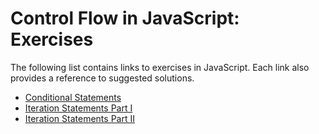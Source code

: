 # Control Flow in JavaScript: Exercises

The following list contains links to exercises in JavaScript. Each link also provides a reference to suggested solutions.
- [Conditional Statements](https://jsfiddle.net/joseortiz/z49wev13/)
- [Iteration Statements Part I](https://jsfiddle.net/joseortiz/zy4djg2v/)
- [Iteration Statements Part II](https://jsfiddle.net/joseortiz/dsw1eov9/)
